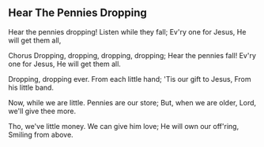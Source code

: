 ## Hear The Pennies Dropping

Hear the pennies dropping!
Listen while they fall;
Ev'ry one for Jesus,
He will get them all,

Chorus
Dropping, dropping, dropping, dropping;
Hear the pennies fall!
Ev'ry one for Jesus,
He will get them all.

Dropping, dropping ever.
From each little hand;
'Tis our gift to Jesus,
From his little band.

Now, while we are little.
Pennies are our store;
But, when we are older,
Lord, we'll give thee more.

Tho, we've little money.
We can give him love;
He will own our off'ring,
Smiling from above.
